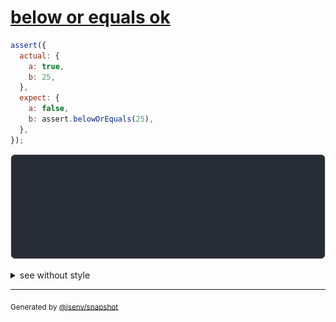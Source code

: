 # [below or equals ok](../../assert_between.test.js#L19)

```js
assert({
  actual: {
    a: true,
    b: 25,
  },
  expect: {
    a: false,
    b: assert.belowOrEquals(25),
  },
});
```

![img](throw.svg)

<details>
  <summary>see without style</summary>

```console
AssertionError: actual and expect are different

actual: {
  a: true,
  b: 25,
}
expect: {
  a: false,
  b: assert.belowOrEquals(25),
}
```

</details>

---

<sub>
  Generated by <a href="https://github.com/jsenv/core/tree/main/packages/independent/snapshot">@jsenv/snapshot</a>
</sub>